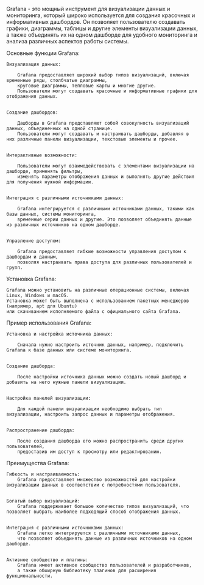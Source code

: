Grafana - это мощный инструмент для визуализации данных и мониторинга, который широко используется 
для создания красочных и информативных дашбордов. Он позволяет пользователю создавать графики, диаграммы, таблицы 
и другие элементы визуализации данных, а также объединять их на одном дашборде 
для удобного мониторинга и анализа различных аспектов работы системы.


Основные функции Grafana:

    Визуализация данных:

        Grafana предоставляет широкий выбор типов визуализаций, включая временные ряды, столбчатые диаграммы, 
        круговые диаграммы, тепловые карты и многие другие. 
        Пользователи могут создавать красочные и информативные графики для отображения данных.


    Создание дашбордов:
    
        Дашборды в Grafana представляют собой совокупность визуализаций данных, объединенных на одной странице.
        Пользователи могут создавать и настраивать дашборды, добавляя в них различные панели визуализации, текстовые элементы и прочее.


    Интерактивные возможности:

        Пользователи могут взаимодействовать с элементами визуализации на дашборде, применять фильтры, 
        изменять параметры отображения данных и выполнять другие действия для получения нужной информации.


    Интеграция с различными источниками данных:

        Grafana интегрируется с различными источниками данных, такими как базы данных, системы мониторинга, 
        временные серии данных и другие. Это позволяет объединять данные из различных источников на одном дашборде.


    Управление доступом:

        Grafana предоставляет гибкие возможности управления доступом к дашбордам и данным, 
        позволяя настраивать права доступа для различных пользователей и групп.


Установка Grafana:

    Grafana можно установить на различные операционные системы, включая Linux, Windows и macOS. 
    Установка может быть выполнена с использованием пакетных менеджеров (например, apt для Ubuntu) 
    или скачиванием исполняемого файла с официального сайта Grafana.


Пример использования Grafana:

    Установка и настройка источника данных:
    
        Сначала нужно настроить источник данных, например, подключить Grafana к базе данных или системе мониторинга.


    Создание дашборда:

        После настройки источника данных можно создать новый дашборд и добавить на него нужные панели визуализации.


    Настройка панелей визуализации:

        Для каждой панели визуализации необходимо выбрать тип визуализации, настроить запрос данных и параметры отображения.


    Распространение дашборда:

        После создания дашборда его можно распространить среди других пользователей, 
        предоставив им доступ к просмотру или редактированию.


Преимущества Grafana:

    Гибкость и настраиваемость:
        Grafana предоставляет множество возможностей для настройки визуализации данных в соответствии с потребностями пользователя.


    Богатый выбор визуализаций:
        Grafana поддерживает большое количество типов визуализаций, что позволяет выбрать наиболее подходящий способ отображения данных.


    Интеграция с различными источниками данных:
        Grafana легко интегрируется с различными источниками данных, 
        что позволяет объединять данные из различных источников на одном дашборде.


    Активное сообщество и плагины:
        Grafana имеет активное сообщество пользователей и разработчиков, 
        а также обширную библиотеку плагинов для расширения функциональности.
